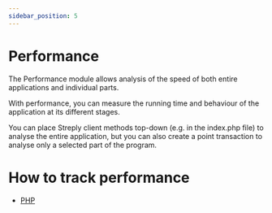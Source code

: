 ```yaml
---
sidebar_position: 5
---
```


# Performance

The Performance module allows analysis of the speed of both entire applications and individual parts.

With performance, you can measure the running time and behaviour of the application at its different stages.

You can place Streply client methods top-down (e.g. in the index.php file) to analyse the entire application, but you can also create a point transaction to analyse only a selected part of the program.

# How to track performance

- [PHP](/php/performance)